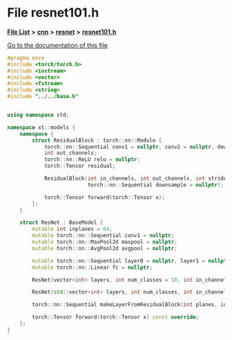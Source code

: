 

# File resnet101.h

[**File List**](files.md) **>** [**cnn**](dir_40be95ab8912b8deac694fbe2f8f2654.md) **>** [**resnet**](dir_43ab8c30072399f09a02fdd1f785b21c.md) **>** [**resnet101.h**](resnet101_8h.md)

[Go to the documentation of this file](resnet101_8h.md)


```C++
#pragma once
#include <torch/torch.h>
#include <iostream>
#include <vector>
#include <fstream>
#include <string>
#include "../../base.h"


using namespace std;

namespace xt::models {
    namespace {
        struct ResidualBlock : torch::nn::Module {
            torch::nn::Sequential conv1 = nullptr, conv2 = nullptr, downsample = nullptr;
            int out_channels;
            torch::nn::ReLU relu = nullptr;
            torch::Tensor residual;

            ResidualBlock(int in_channels, int out_channels, int stride = 1,
                          torch::nn::Sequential downsample = nullptr);

            torch::Tensor forward(torch::Tensor x);
        };
    }

    struct ResNet : BaseModel {
        mutable int inplanes = 64;
        mutable torch::nn::Sequential conv1 = nullptr;
        mutable torch::nn::MaxPool2d maxpool = nullptr;
        mutable torch::nn::AvgPool2d avgpool = nullptr;

        mutable torch::nn::Sequential layer0 = nullptr, layer1 = nullptr, layer2 = nullptr, layer3 = nullptr;
        mutable torch::nn::Linear fc = nullptr;

        ResNet(vector<int> layers, int num_classes = 10, int in_channels = 3 /* input channels */);

        ResNet(std::vector<int> layers, int num_classes, int in_channels, std::vector<int64_t> input_shape);

        torch::nn::Sequential makeLayerFromResidualBlock(int planes, int blocks, int stride = 1);

        torch::Tensor forward(torch::Tensor x) const override;
    };
}
```


